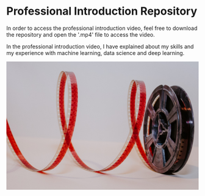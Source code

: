 # Professional Introduction Repository 

In order to access the professional introduction video, feel free to download the repository and open the '.mp4' file to access the video. 

In the professional introduction video, I have explained about my skills and my experience with machine learning, data science and deep learning. 

<img src = "https://github.com/suhasmaddali/Professional-Introduction-Repository/blob/main/denise-jans-tV80374iytg-unsplash.jpg" width = "750"/>
